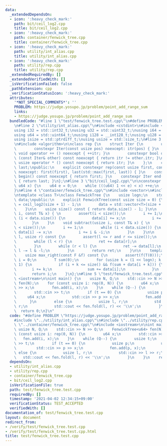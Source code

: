 ```yaml
---
data:
  _extendedDependsOn:
  - icon: ':heavy_check_mark:'
    path: bit/ceil_log2.cpp
    title: bit/ceil_log2.cpp
  - icon: ':heavy_check_mark:'
    path: container/fenwick_tree.cpp
    title: container/fenwick_tree.cpp
  - icon: ':heavy_check_mark:'
    path: utility/int_alias.cpp
    title: utility/int_alias.cpp
  - icon: ':heavy_check_mark:'
    path: utility/rep.cpp
    title: utility/rep.cpp
  _extendedRequiredBy: []
  _extendedVerifiedWith: []
  _isVerificationFailed: false
  _pathExtension: cpp
  _verificationStatusIcon: ':heavy_check_mark:'
  attributes:
    '*NOT_SPECIAL_COMMENTS*': ''
    PROBLEM: https://judge.yosupo.jp/problem/point_add_range_sum
    links:
    - https://judge.yosupo.jp/problem/point_add_range_sum
  bundledCode: "#line 1 \"test/fenwick_tree.test.cpp\"\n#define PROBLEM \"https://judge.yosupo.jp/problem/point_add_range_sum\"\
    \n#line 2 \"utility/int_alias.cpp\"\n#include <cstdint>\n#include <cstddef>\n\n\
    using i32 = std::int32_t;\nusing u32 = std::uint32_t;\nusing i64 = std::int64_t;\n\
    using u64 = std::uint64_t;\nusing i128 = __int128_t;\nusing u128 = __uint128_t;\n\
    using isize = std::ptrdiff_t;\nusing usize = std::size_t;\n#line 3 \"utility/rep.cpp\"\
    \n#include <algorithm>\n\nclass rep {\n    struct Iter {\n        usize itr;\n\
    \        constexpr Iter(const usize pos) noexcept: itr(pos) { }\n        constexpr\
    \ void operator ++ () noexcept { ++itr; }\n        constexpr bool operator !=\
    \ (const Iter& other) const noexcept { return itr != other.itr; }\n        constexpr\
    \ usize operator * () const noexcept { return itr; }\n    };\n    const Iter first,\
    \ last;\npublic:\n    explicit constexpr rep(const usize first, const usize last)\
    \ noexcept: first(first), last(std::max(first, last)) { }\n    constexpr Iter\
    \ begin() const noexcept { return first; }\n    constexpr Iter end() const noexcept\
    \ { return last; }\n};\n#line 3 \"bit/ceil_log2.cpp\"\n\nconstexpr u64 ceil_log2(const\
    \ u64 x) {\n    u64 e = 0;\n    while (((u64) 1 << e) < x) ++e;\n    return e;\n\
    }\n#line 4 \"container/fenwick_tree.cpp\"\n#include <vector>\n#include <cassert>\n\
    \ntemplate <class T>\nclass FenwickTree {\n    usize logn;\n    std::vector<T>\
    \ data;\npublic:\n    explicit FenwickTree(const usize size = 0) {\n        logn\
    \ = ceil_log2(size + 1) - 1;\n        data = std::vector<T>(size + 1, T(0));\n\
    \    }\n\n    usize size() const { return data.size() - 1; }\n\n    void add(usize\
    \ i, const T& x) { \n        assert(i < size());\n        i += 1;\n        while\
    \ (i < data.size()) {\n            data[i] += x;\n            i += i & -i;\n \
    \       }\n    }\n    void subtract(usize i, const T& x) { \n        assert(i\
    \ < size());\n        i += 1;\n        while (i < data.size()) {\n           \
    \ data[i] -= x;\n            i += i & -i;\n        }\n    }\n\n    T fold(usize\
    \ l, usize r) const {\n        assert(l <= r and r <= size());\n        T ret(0);\n\
    \        while (l < r) {\n            ret += data[r];\n            r -= r & -r;\n\
    \        }\n        while (r < l) {\n            ret -= data[l];\n           \
    \ l -= l & -l;\n        }\n        return ret;\n    }\n\n    template <class F>\n\
    \    usize max_right(const F &f) const {\n        assert(f(T(0)));\n        usize\
    \ i = 0;\n        T sum(0);\n        for (usize k = (1 << logn); k > 0; k >>=\
    \ 1) {\n            if (i + k <= size() && f(sum + data[i + k])) {\n         \
    \       i += k;\n                sum += data[i];\n            }\n        }\n \
    \       return i;\n    }\n};\n#line 5 \"test/fenwick_tree.test.cpp\"\n#include\
    \ <iostream>\n\nint main() {\n    usize N, Q;\n    std::cin >> N >> Q;\n    FenwickTree<u64>\
    \ fen(N);\n    for (const usize i: rep(0, N)) {\n        u64 x;\n        std::cin\
    \ >> x;\n        fen.add(i, x);\n    }\n    while (Q--) {\n        usize t;\n\
    \        std::cin >> t;\n        if (t == 0) {\n            usize p;\n       \
    \     u64 x;\n            std::cin >> p >> x;\n            fen.add(p, x);\n  \
    \      }\n        else {\n            usize l, r;\n            std::cin >> l >>\
    \ r;\n            std::cout << fen.fold(l, r) << '\\n';\n        }\n    }\n  \
    \  return 0;\n}\n"
  code: "#define PROBLEM \"https://judge.yosupo.jp/problem/point_add_range_sum\"\n\
    #include \"../utility/int_alias.cpp\"\n#include \"../utility/rep.cpp\"\n#include\
    \ \"../container/fenwick_tree.cpp\"\n#include <iostream>\n\nint main() {\n   \
    \ usize N, Q;\n    std::cin >> N >> Q;\n    FenwickTree<u64> fen(N);\n    for\
    \ (const usize i: rep(0, N)) {\n        u64 x;\n        std::cin >> x;\n     \
    \   fen.add(i, x);\n    }\n    while (Q--) {\n        usize t;\n        std::cin\
    \ >> t;\n        if (t == 0) {\n            usize p;\n            u64 x;\n   \
    \         std::cin >> p >> x;\n            fen.add(p, x);\n        }\n       \
    \ else {\n            usize l, r;\n            std::cin >> l >> r;\n         \
    \   std::cout << fen.fold(l, r) << '\\n';\n        }\n    }\n    return 0;\n}"
  dependsOn:
  - utility/int_alias.cpp
  - utility/rep.cpp
  - container/fenwick_tree.cpp
  - bit/ceil_log2.cpp
  isVerificationFile: true
  path: test/fenwick_tree.test.cpp
  requiredBy: []
  timestamp: '2021-04-02 12:34:15+09:00'
  verificationStatus: TEST_ACCEPTED
  verifiedWith: []
documentation_of: test/fenwick_tree.test.cpp
layout: document
redirect_from:
- /verify/test/fenwick_tree.test.cpp
- /verify/test/fenwick_tree.test.cpp.html
title: test/fenwick_tree.test.cpp
---
```

